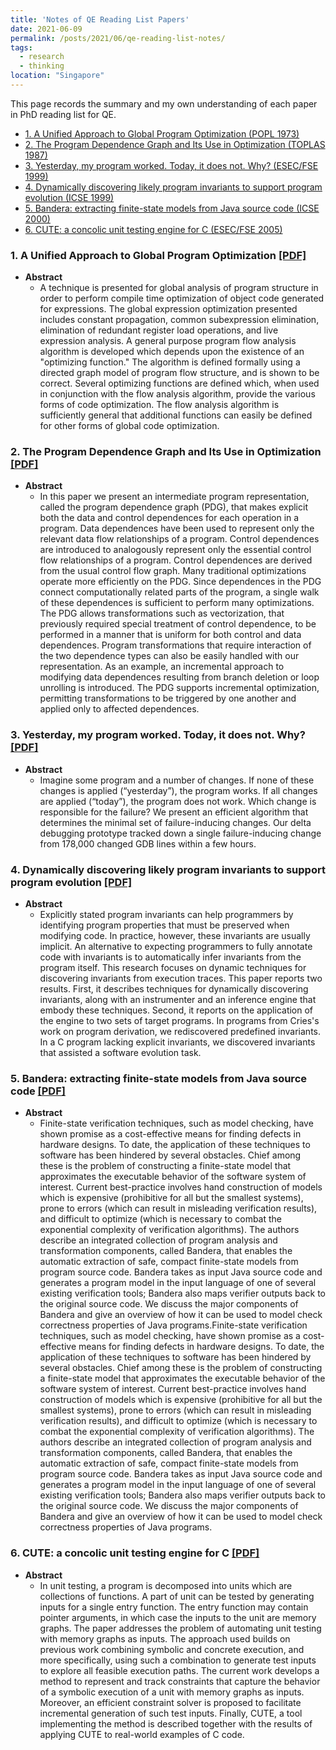 ```yaml
---
title: 'Notes of QE Reading List Papers'
date: 2021-06-09
permalink: /posts/2021/06/qe-reading-list-notes/
tags:
  - research
  - thinking
location: "Singapore"
---
```



This page records the summary and my own understanding of each paper in PhD reading list for QE.

<!-- TOC -->
- [1. A Unified Approach to Global Program Optimization (POPL 1973)](#1-a-unified-approach-to-global-program-optimization-pdf)
- [2. The Program Dependence Graph and Its Use in Optimization (TOPLAS 1987)](#2-the-program-dependence-graph-and-its-use-in-optimization-pdf)
- [3. Yesterday, my program worked. Today, it does not. Why? (ESEC/FSE 1999)](#3-yesterday-my-program-worked-today-it-does-not-why-pdf)
- [4. Dynamically discovering likely program invariants to support program evolution (ICSE 1999)](#4-dynamically-discovering-likely-program-invariants-to-support-program-evolution-pdf)
- [5. Bandera: extracting finite-state models from Java source code (ICSE 2000)](#5-bandera-extracting-finite-state-models-from-java-source-code-pdf)
- [6. CUTE: a concolic unit testing engine for C (ESEC/FSE 2005)](#6-cute-a-concolic-unit-testing-engine-for-c-pdf)

### 1. A Unified Approach to Global Program Optimization [[PDF]](https://github.com/haoxintu/haoxintu.github.io/blob/master/files/1-A%20Unified%20Approach%20to%20Global%20Program%20Optimization.pdf)

* **Abstract** 
  * A technique is presented for global analysis of program structure in order to perform compile time optimization of object code generated for expressions. The global expression optimization presented includes constant propagation, common subexpression elimination, elimination of redundant register load operations, and live expression analysis. A general purpose program flow analysis algorithm is developed which depends upon the existence of an "optimizing function." The algorithm is defined formally using a directed graph model of program flow structure, and is shown to be correct. Several optimizing functions are defined which, when used in conjunction with the flow analysis algorithm, provide the various forms of code optimization. The flow analysis algorithm is sufficiently general that additional functions can easily be defined for other forms of global code optimization.

### 2. The Program Dependence Graph and Its Use in Optimization [[PDF]](https://github.com/haoxintu/haoxintu.github.io/blob/master/files/2-The%20Program%20Dependence%20Graph%20and%20Its%20Use%20in%20Optimization.pdf)

* **Abstract**
  * In this paper we present an intermediate program representation, called the program dependence graph (PDG), that makes explicit both the data and control dependences for each operation in a program. Data dependences have been used to represent only the relevant data flow relationships of a program. Control dependences are introduced to analogously represent only the essential control flow relationships of a program. Control dependences are derived from the usual control flow graph. Many traditional optimizations operate more efficiently on the PDG. Since dependences in the PDG connect computationally related parts of the program, a single walk of these dependences is sufficient to perform many optimizations. The PDG allows transformations such as vectorization, that previously required special treatment of control dependence, to be performed in a manner that is uniform for both control and data dependences. Program transformations that require interaction of the two dependence types can also be easily handled with our representation. As an example, an incremental approach to modifying data dependences resulting from branch deletion or loop unrolling is introduced. The PDG supports incremental optimization, permitting transformations to be triggered by one another and applied only to affected dependences.

### 3. Yesterday, my program worked. Today, it does not. Why? [[PDF]](https://github.com/haoxintu/haoxintu.github.io/blob/master/files/3-Yesterday%2C%20my%20program%20worked.%20Today%2C%20it%20does%20not.%20Why%3F%20.pdf)

* **Abstract**
  * Imagine some program and a number of changes. If none of these changes is applied (“yesterday”), the program works. If all changes are applied (“today”), the program does not work. Which change is responsible for the failure? We present an efficient algorithm that determines the minimal set of failure-inducing changes. Our delta debugging prototype tracked down a single failure-inducing change from 178,000 changed GDB lines within a few hours.


### 4. Dynamically discovering likely program invariants to support program evolution [[PDF]](https://github.com/haoxintu/haoxintu.github.io/blob/master/files/4-Dynamically%20Discovering%20Likely%20Program%20Invariants%20to%20Support%20Program%20Evolution.pdf)

* **Abstract**
  * Explicitly stated program invariants can help programmers by identifying program properties that must be preserved when modifying code. In practice, however, these invariants are usually implicit. An alternative to expecting programmers to fully annotate code with invariants is to automatically infer invariants from the program itself. This research focuses on dynamic techniques for discovering invariants from execution traces. This paper reports two results. First, it describes techniques for dynamically discovering invariants, along with an instrumenter and an inference engine that embody these techniques. Second, it reports on the application of the engine to two sets of target programs. In programs from Cries's work on program derivation, we rediscovered predefined invariants. In a C program lacking explicit invariants, we discovered invariants that assisted a software evolution task.

### 5. Bandera: extracting finite-state models from Java source code [[PDF]](https://github.com/haoxintu/haoxintu.github.io/blob/master/files/5-Bandera-%20extracting%20finite-state%20models%20from%20Java%20source%20code.pdf)

* **Abstract**
  * Finite-state verification techniques, such as model checking, have shown promise as a cost-effective means for finding defects in hardware designs. To date, the application of these techniques to software has been hindered by several obstacles. Chief among these is the problem of constructing a finite-state model that approximates the executable behavior of the software system of interest. Current best-practice involves hand construction of models which is expensive (prohibitive for all but the smallest systems), prone to errors (which can result in misleading verification results), and difficult to optimize (which is necessary to combat the exponential complexity of verification algorithms). The authors describe an integrated collection of program analysis and transformation components, called Bandera, that enables the automatic extraction of safe, compact finite-state models from program source code. Bandera takes as input Java source code and generates a program model in the input language of one of several existing verification tools; Bandera also maps verifier outputs back to the original source code. We discuss the major components of Bandera and give an overview of how it can be used to model check correctness properties of Java programs.Finite-state verification techniques, such as model checking, have shown promise as a cost-effective means for finding defects in hardware designs. To date, the application of these techniques to software has been hindered by several obstacles. Chief among these is the problem of constructing a finite-state model that approximates the executable behavior of the software system of interest. Current best-practice involves hand construction of models which is expensive (prohibitive for all but the smallest systems), prone to errors (which can result in misleading verification results), and difficult to optimize (which is necessary to combat the exponential complexity of verification algorithms). The authors describe an integrated collection of program analysis and transformation components, called Bandera, that enables the automatic extraction of safe, compact finite-state models from program source code. Bandera takes as input Java source code and generates a program model in the input language of one of several existing verification tools; Bandera also maps verifier outputs back to the original source code. We discuss the major components of Bandera and give an overview of how it can be used to model check correctness properties of Java programs.

### 6. CUTE: a concolic unit testing engine for C [[PDF]](https://github.com/haoxintu/haoxintu.github.io/blob/master/files/6-CUTE-%20a%20concolic%20unit%20testing%20engine%20for%20C.pdf)

* **Abstract**
  * In unit testing, a program is decomposed into units which are collections of functions. A part of unit can be tested by generating inputs for a single entry function. The entry function may contain pointer arguments, in which case the inputs to the unit are memory graphs. The paper addresses the problem of automating unit testing with memory graphs as inputs. The approach used builds on previous work combining symbolic and concrete execution, and more specifically, using such a combination to generate test inputs to explore all feasible execution paths. The current work develops a method to represent and track constraints that capture the behavior of a symbolic execution of a unit with memory graphs as inputs. Moreover, an efficient constraint solver is proposed to facilitate incremental generation of such test inputs. Finally, CUTE, a tool implementing the method is described together with the results of applying CUTE to real-world examples of C code.
